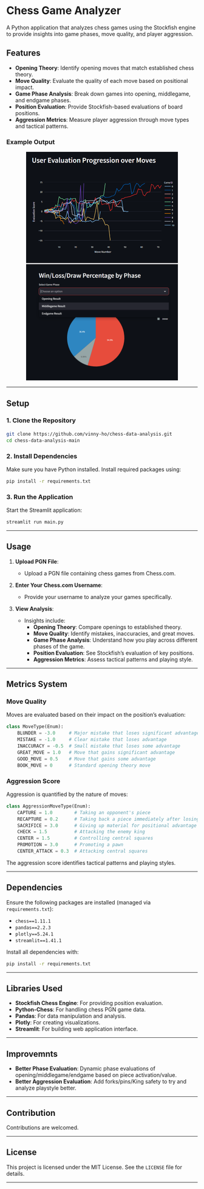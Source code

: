 # Chess Game Analyzer

A Python application that analyzes chess games using the Stockfish engine to provide insights into game phases, move quality, and player aggression.

## Features

- **Opening Theory**: Identify opening moves that match established chess theory.
- **Move Quality**: Evaluate the quality of each move based on positional impact.
- **Game Phase Analysis**: Break down games into opening, middlegame, and endgame phases.
- **Position Evaluation**: Provide Stockfish-based evaluations of board positions.
- **Aggression Metrics**: Measure player aggression through move types and tactical patterns.

### Example Output

<p align="center">
  <img src="assets/move_eval_example.png" alt="Move Evaluation Example" width="400"/>
  <img src="assets/win_percentage_phase_example.png" alt="Win Percentage by Phase" width="400"/>
</p>

---

## Setup

### 1. Clone the Repository

```bash
git clone https://github.com/vinny-ho/chess-data-analysis.git
cd chess-data-analysis-main
```

### 2. Install Dependencies

Make sure you have Python installed. Install required packages using:

```bash
pip install -r requirements.txt
```

### 3. Run the Application

Start the Streamlit application:

```bash
streamlit run main.py
```

---

## Usage

1. **Upload PGN File**:
   - Upload a PGN file containing chess games from Chess.com.

2. **Enter Your Chess.com Username**:
   - Provide your username to analyze your games specifically.

3. **View Analysis**:
   - Insights include:
     - **Opening Theory**: Compare openings to established theory.
     - **Move Quality**: Identify mistakes, inaccuracies, and great moves.
     - **Game Phase Analysis**: Understand how you play across different phases of the game.
     - **Position Evaluation**: See Stockfish’s evaluation of key positions.
     - **Aggression Metrics**: Assess tactical patterns and playing style.

---

## Metrics System

### Move Quality

Moves are evaluated based on their impact on the position’s evaluation:

```python
class MoveType(Enum):
    BLUNDER = -3.0     # Major mistake that loses significant advantage
    MISTAKE = -1.0     # Clear mistake that loses advantage
    INACCURACY = -0.5  # Small mistake that loses some advantage
    GREAT_MOVE = 1.0   # Move that gains significant advantage
    GOOD_MOVE = 0.5    # Move that gains some advantage
    BOOK_MOVE = 0      # Standard opening theory move
```

### Aggression Score

Aggression is quantified by the nature of moves:

```python
class AggressionMoveType(Enum):
    CAPTURE = 1.0        # Taking an opponent's piece
    RECAPTURE = 0.2      # Taking back a piece immediately after losing one
    SACRIFICE = 3.0      # Giving up material for positional advantage
    CHECK = 1.5          # Attacking the enemy king
    CENTER = 1.5         # Controlling central squares
    PROMOTION = 3.0      # Promoting a pawn
    CENTER_ATTACK = 0.3  # Attacking central squares
```

The aggression score identifies tactical patterns and playing styles.

---

## Dependencies

Ensure the following packages are installed (managed via `requirements.txt`):

- `chess==1.11.1`
- `pandas==2.2.3`
- `plotly==5.24.1`
- `streamlit==1.41.1`

Install all dependencies with:

```bash
pip install -r requirements.txt
```

---


## Libraries Used

- **Stockfish Chess Engine**: For providing position evaluation.
- **Python-Chess**: For handling chess PGN game data.
- **Pandas**: For data manipulation and analysis.
- **Plotly**: For creating visualizations.
- **Streamlit**: For building web application interface.

---
## Improvemnts
- **Better Phase Evaluation**: Dynamic phase evaluations of opening/middlegame/endgame based on piece activation/value.
- **Better Aggression Evaluation**: Add forks/pins/King safety to try and analyze playstyle better.

---
  ## Contribution

Contributions are welcomed.

---


## License

This project is licensed under the MIT License. See the `LICENSE` file for details.

---
